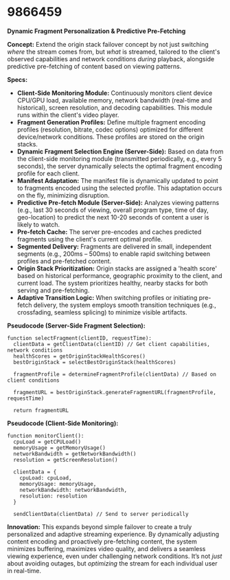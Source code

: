 # 9866459

**Dynamic Fragment Personalization & Predictive Pre-Fetching**

**Concept:** Extend the origin stack failover concept by not just switching *where* the stream comes from, but *what* is streamed, tailored to the client's observed capabilities and network conditions *during* playback, alongside predictive pre-fetching of content based on viewing patterns.

**Specs:**

*   **Client-Side Monitoring Module:** Continuously monitors client device CPU/GPU load, available memory, network bandwidth (real-time and historical), screen resolution, and decoding capabilities. This module runs within the client's video player.
*   **Fragment Generation Profiles:** Define multiple fragment encoding profiles (resolution, bitrate, codec options) optimized for different device/network conditions. These profiles are stored on the origin stacks.
*   **Dynamic Fragment Selection Engine (Server-Side):** Based on data from the client-side monitoring module (transmitted periodically, e.g., every 5 seconds), the server dynamically selects the optimal fragment encoding profile for each client.
*   **Manifest Adaptation:** The manifest file is dynamically updated to point to fragments encoded using the selected profile. This adaptation occurs on the fly, minimizing disruption.
*   **Predictive Pre-fetch Module (Server-Side):** Analyzes viewing patterns (e.g., last 30 seconds of viewing, overall program type, time of day, geo-location) to predict the next 10-20 seconds of content a user is likely to watch.
*   **Pre-fetch Cache:** The server pre-encodes and caches predicted fragments using the client's current optimal profile.
*   **Segmented Delivery:** Fragments are delivered in small, independent segments (e.g., 200ms – 500ms) to enable rapid switching between profiles and pre-fetched content.
*   **Origin Stack Prioritization:** Origin stacks are assigned a 'health score' based on historical performance, geographic proximity to the client, and current load. The system prioritizes healthy, nearby stacks for both serving and pre-fetching.
*   **Adaptive Transition Logic:** When switching profiles or initiating pre-fetch delivery, the system employs smooth transition techniques (e.g., crossfading, seamless splicing) to minimize visible artifacts.

**Pseudocode (Server-Side Fragment Selection):**

```
function selectFragment(clientID, requestTime):
  clientData = getClientData(clientID) // Get client capabilities, network conditions
  healthScores = getOriginStackHealthScores()
  bestOriginStack = selectBestOriginStack(healthScores)

  fragmentProfile = determineFragmentProfile(clientData) // Based on client conditions

  fragmentURL = bestOriginStack.generateFragmentURL(fragmentProfile, requestTime)

  return fragmentURL
```

**Pseudocode (Client-Side Monitoring):**

```
function monitorClient():
  cpuLoad = getCPULoad()
  memoryUsage = getMemoryUsage()
  networkBandwidth = getNetworkBandwidth()
  resolution = getScreenResolution()

  clientData = {
    cpuLoad: cpuLoad,
    memoryUsage: memoryUsage,
    networkBandwidth: networkBandwidth,
    resolution: resolution
  }

  sendClientData(clientData) // Send to server periodically
```

**Innovation:** This expands beyond simple failover to create a truly personalized and adaptive streaming experience. By dynamically adjusting content encoding and proactively pre-fetching content, the system minimizes buffering, maximizes video quality, and delivers a seamless viewing experience, even under challenging network conditions. It’s not *just* about avoiding outages, but *optimizing* the stream for each individual user in real-time.